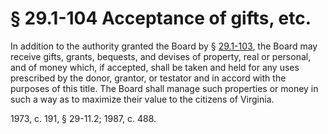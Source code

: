 # § 29.1-104 Acceptance of gifts, etc.

<p>In addition to the authority granted the Board by § <a href='http://law.lis.virginia.gov/vacode/29.1-103/'>29.1-103</a>, the Board may receive gifts, grants, bequests, and devises of property, real or personal, and of money which, if accepted, shall be taken and held for any uses prescribed by the donor, grantor, or testator and in accord with the purposes of this title. The Board shall manage such properties or money in such a way as to maximize their value to the citizens of Virginia.</p><p>1973, c. 191, § 29-11.2; 1987, c. 488.</p>